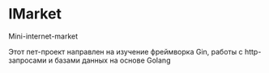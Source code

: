 # IMarket
Mini-internet-market

Этот пет-проект направлен на изучение фреймворка Gin, работы с http-запросами и базами данных на основе Golang
